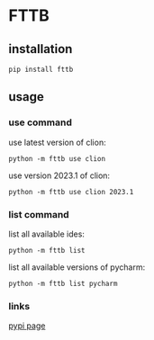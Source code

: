 # FTTB  
  
## installation  
  
```shell  
pip install fttb
```  
  
## usage  
  
### use command  
  
use latest version of clion:  
  
```shell  
python -m fttb use clion
```  
  
use version 2023.1 of clion:  
  
```shell  
python -m fttb use clion 2023.1
```  
  
  
### list command  
  
list all available ides:  
  
```shell  
python -m fttb list
```  
  
list all available versions of pycharm:  
  
```shell  
python -m fttb list pycharm
```  
  
  
### links  
  
[pypi page](https://pypi.org/project/fttb/)
